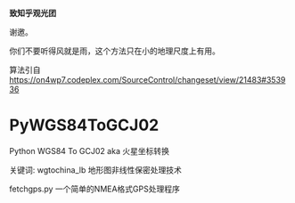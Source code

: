 **致知乎观光团**

谢邀。

你们不要听得风就是雨，这个方法只在小的地理尺度上有用。

算法引自<https://on4wp7.codeplex.com/SourceControl/changeset/view/21483#353936>

PyWGS84ToGCJ02
==============

Python WGS84 To GCJ02 aka 火星坐标转换 

关键词: wgtochina\_lb 地形图非线性保密处理技术


fetchgps.py 一个简单的NMEA格式GPS处理程序


